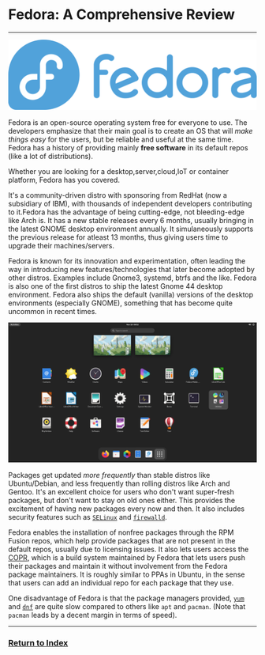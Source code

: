 # Fedora: A Comprehensive Review
---
![Fedora logo](../images/Fedora/Fedora_logo_(2021).svg.png)

Fedora is an open-source operating system free for everyone to use. The developers emphasize that their main goal is to create an OS that will *make things easy* for the users, but be reliable and useful at the same time. Fedora has a history of providing mainly **free software** in its default repos (like a lot of distributions).

Whether you are looking for a desktop,server,cloud,IoT or container platform, Fedora has you covered.

It's a community-driven distro with sponsoring from RedHat (now a subsidiary of IBM), with thousands of independent developers contributing to it.Fedora has the advantage of being cutting-edge, not bleeding-edge like Arch is. It has a new stable releases every 6 months, usually bringing in the latest GNOME desktop environment annually. It simulaneously supports the previous release for atleast 13 months, thus giving users time to upgrade their machines/servers.

Fedora is known for its innovation and experimentation, often leading the way in introducing new features/technologies that later become adopted by other distros. Examples include Gnome3, systemd, btrfs and the like. Fedora is also one of the first distros to ship the latest Gnome 44 desktop environment.
Fedora also ships the default (vanilla) versions of the desktop environments (especially GNOME), something that has become quite uncommon in recent times.

![GNOME on Fedora](../images/Fedora/Fedora_GNOME.png)

Packages get updated *more frequently* than stable distros like Ubuntu/Debian, and less frequently than rolling distros like Arch and Gentoo. It's an excellent choice for users who don't want super-fresh packages, but don't want to stay on old ones either. This provides the excitement of having new packages every now and then. It also includes security features such as [`SELinux`](https://www.redhat.com/en/topics/linux/what-is-selinux) and [`firewalld`](https://firewalld.org).

Fedora enables the installation of nonfree packages through the RPM Fusion repos, which help provide packages that are not present in the default repos, usually due to licensing issues. It also lets users access the [COPR](https://copr.fedorainfracloud.org/), which is a build system maintained by Fedora that lets users push their packages and maintain it without involvement from the Fedora package maintainers. It is roughly similar to PPAs in Ubuntu, in the sense that users can add an individual repo for each package that they use.

One disadvantage of Fedora is that the package managers provided, [`yum`](https://blog.packagecloud.io/what-is-yum-package-manager/) and [`dnf`](https://docs.fedoraproject.org/en-US/quick-docs/dnf/) are quite slow compared to others like `apt` and `pacman`. (Note that `pacman` leads by a decent margin in terms of speed).

---
### [Return to Index](../)